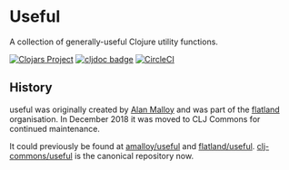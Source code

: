 # Useful

A collection of generally-useful Clojure utility functions.

[![Clojars Project](https://img.shields.io/clojars/v/org.flatland/useful.svg)](https://clojars.org/org.flatland/useful)
[![cljdoc badge](https://cljdoc.org/badge/org.flatland/useful)](https://cljdoc.org/d/org.flatland/useful/CURRENT)
[![CircleCI](https://circleci.com/gh/clj-commons/useful.svg?style=svg)](https://circleci.com/gh/clj-commons/useful)

## History

useful was originally created by [Alan Malloy](https://github.com/amalloy) and was part of the [flatland](https://github.com/flatland) organisation. In December 2018 it was moved to CLJ Commons for continued maintenance.

It could previously be found at [amalloy/useful](https://github.com/amalloy/useful) and [flatland/useful](https://github.com/flatland/useful). [clj-commons/useful](https://github.com/clj-commons/useful) is the canonical repository now.
